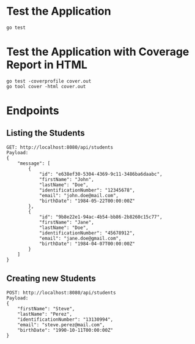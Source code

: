 # Test the Application
```
go test
```

# Test the Application with Coverage Report in HTML

```
go test -coverprofile cover.out
go tool cover -html cover.out
```

# Endpoints

## Listing the Students

```
GET: http://localhost:8080/api/students
Payload:
{
    "message": [
        {
            "id": "e638ef30-5304-4369-9c11-3486ba6daabc",
            "firstName": "John",
            "lastName": "Doe",
            "identificationNumber": "12345678",
            "email": "john.doe@mail.com",
            "birthDate": "1984-05-22T00:00:00Z"
        },
        {
            "id": "9b8e22e1-94ac-4b54-bb86-2b8260c15c77",
            "firstName": "Jane",
            "lastName": "Doe",
            "identificationNumber": "45678912",
            "email": "jane.doe@gmail.com",
            "birthDate": "1984-04-07T00:00:00Z"
        }
    ]
}
```

## Creating new Students
```
POST: http://localhost:8080/api/students
Payload:
{
    "firstName": "Steve",
    "lastName": "Perez",
    "identificationNumber": "13130994",
    "email": "steve.perez@mail.com",
    "birthDate": "1990-10-11T00:00:00Z"
}
```